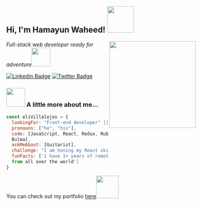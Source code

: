 
<h2> Hi, I'm Hamayun Waheed! <img src="https://media.giphy.com/media/26Fxy3Iz1ari8oytO/giphy.gif" width="70"></h2>
<img align='right' src="https://media.giphy.com/media/dWxO36Jzd6bTSt5dIY/giphy.gif" width="230">
<p><em>Full-stack web developer ready for adventure</em><img src="https://media.giphy.com/media/XGma2iRIHTKkwqRkFl/giphy.gif" width="50"></p>

[![Linkedin Badge](https://img.shields.io/badge/LinkedIn-<blue>)](https://www.linkedin.com/in/hamayun-waheed/)
[![Twitter Badge](https://img.shields.io/badge/-@miss_elliev_-1ca0f1?style=flat-square&labelColor=1ca0f1&logo=twitter&logoColor=white&link=https://twitter.com/miss_elliev)](https://twitter.com/hamayun_waheed)

### <img src="https://media.giphy.com/media/kbVuid1Ak3uEHJUMVO/giphy.gif" width="50"> A little more about me...  

```javascript
const eliVillalejos = {
  lookingFor: "Front-end developer" || "Full-stack web developer",
  pronouns: ["he", "his"],
  code: [JavaScript, React, Redux, Ruby on Rails, HTML/CSS, Semantic UI, Bootstrap, 
  Bulma],
  askMeAbout: [Guitarist],
  challenge: "I am honing my React skills and picking up Vue",
  funFacts: ['I have 1+ years of remote work experience with devs 
  from all over the world']
}
```

<p>You can check out my portfolio <a href="https://hamayun-cpu.github.io/Portfolio/">here</a><img src="https://media.giphy.com/media/cKPse5DZaptID3YAMK/giphy.gif" width="60"></p>
